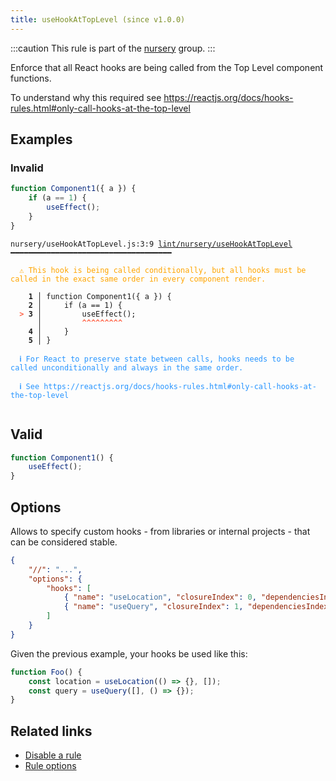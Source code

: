 ```yaml
---
title: useHookAtTopLevel (since v1.0.0)
---
```



:::caution
This rule is part of the [nursery](/linter/rules/#nursery) group.
:::

Enforce that all React hooks are being called from the Top Level
component functions.

To understand why this required see https://reactjs.org/docs/hooks-rules.html#only-call-hooks-at-the-top-level

## Examples

### Invalid

```jsx
function Component1({ a }) {
    if (a == 1) {
        useEffect();
    }
}
```

<pre class="language-text"><code class="language-text">nursery/useHookAtTopLevel.js:3:9 <a href="https://biomejs.dev/linter/rules/use-hook-at-top-level">lint/nursery/useHookAtTopLevel</a> ━━━━━━━━━━━━━━━━━━━━━━━━━━━━━━━━━━━━

<strong><span style="color: Orange;">  </span></strong><strong><span style="color: Orange;">⚠</span></strong> <span style="color: Orange;">This hook is being called conditionally, but all hooks must be called in the exact same order in every component render.</span>
  
    <strong>1 │ </strong>function Component1({ a }) {
    <strong>2 │ </strong>    if (a == 1) {
<strong><span style="color: Tomato;">  </span></strong><strong><span style="color: Tomato;">&gt;</span></strong> <strong>3 │ </strong>        useEffect();
   <strong>   │ </strong>        <strong><span style="color: Tomato;">^</span></strong><strong><span style="color: Tomato;">^</span></strong><strong><span style="color: Tomato;">^</span></strong><strong><span style="color: Tomato;">^</span></strong><strong><span style="color: Tomato;">^</span></strong><strong><span style="color: Tomato;">^</span></strong><strong><span style="color: Tomato;">^</span></strong><strong><span style="color: Tomato;">^</span></strong><strong><span style="color: Tomato;">^</span></strong>
    <strong>4 │ </strong>    }
    <strong>5 │ </strong>}
  
<strong><span style="color: rgb(38, 148, 255);">  </span></strong><strong><span style="color: rgb(38, 148, 255);">ℹ</span></strong> <span style="color: rgb(38, 148, 255);">For React to preserve state between calls, hooks needs to be called unconditionally and always in the same order.</span>
  
<strong><span style="color: rgb(38, 148, 255);">  </span></strong><strong><span style="color: rgb(38, 148, 255);">ℹ</span></strong> <span style="color: rgb(38, 148, 255);">See https://reactjs.org/docs/hooks-rules.html#only-call-hooks-at-the-top-level</span>
  
</code></pre>

## Valid

```jsx
function Component1() {
    useEffect();
}
```

## Options

Allows to specify custom hooks - from libraries or internal projects - that can be considered stable.

```json
{
    "//": "...",
    "options": {
        "hooks": [
            { "name": "useLocation", "closureIndex": 0, "dependenciesIndex": 1},
            { "name": "useQuery", "closureIndex": 1, "dependenciesIndex": 0}
        ]
    }
}
```

Given the previous example, your hooks be used like this:

```jsx
function Foo() {
    const location = useLocation(() => {}, []);
    const query = useQuery([], () => {});
}
```

## Related links

- [Disable a rule](/linter/#disable-a-lint-rule)
- [Rule options](/linter/#rule-options)
